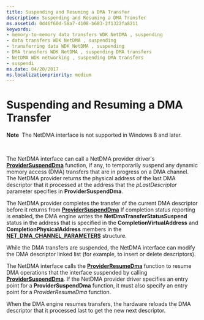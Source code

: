 ```yaml
---
title: Suspending and Resuming a DMA Transfer
description: Suspending and Resuming a DMA Transfer
ms.assetid: 0d46f60d-58a7-4108-b683-2f1322fa8211
keywords:
- memory-to-memory data transfers WDK NetDMA , suspending
- data transfers WDK NetDMA , suspending
- transferring data WDK NetDMA , suspending
- DMA transfers WDK NetDMA , suspending DMA transfers
- NetDMA WDK networking , suspending DMA transfers
- suspendi
ms.date: 04/20/2017
ms.localizationpriority: medium
---
```


# Suspending and Resuming a DMA Transfer


**Note**  The NetDMA interface is not supported in Windows 8 and later.

 




The NetDMA interface can call a NetDMA provider driver's [**ProviderSuspendDma**](https://msdn.microsoft.com/library/windows/hardware/ff570405) function, if any, to temporarily suspend any dynamic memory access (DMA) transfers that are in progress on a DMA channel. The NetDMA provider returns the physical address of the last DMA descriptor that it processed at the address that the *pLastDescriptor* parameter specifies in **ProviderSuspendDma**.

The NetDMA provider completes the transfer of the current DMA descriptor before it returns from [**ProviderSuspendDma**](https://msdn.microsoft.com/library/windows/hardware/ff570405) If completion status reporting is enabled, the DMA engine writes the **NetDmaTransferStatusSuspend** status in the address that is specified in the **CompletionVirtualAddress** and **CompletionPhysicalAddress** members in the [**NET\_DMA\_CHANNEL\_PARAMETERS**](https://msdn.microsoft.com/library/windows/hardware/ff568732) structure.

While the DMA transfers are suspended, the NetDMA interface can modify the DMA descriptor linked list (for example, to insert or delete descriptors).

The NetDMA interface calls the [**ProviderResumeDma**](https://msdn.microsoft.com/library/windows/hardware/ff570401) function to resume DMA operations that the interface suspended by calling [**ProviderSuspendDma**](https://msdn.microsoft.com/library/windows/hardware/ff570405). If the NetDMA provider driver specifies an entry point for a **ProviderSuspendDma** function, it must also specify an entry point for a *ProviderResumeDma* function.

When the DMA engine resumes transfers, the hardware reloads the DMA descriptor that it processed last to get the new next descriptor.

 

 





